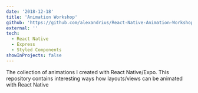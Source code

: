 ```yaml
---
date: '2018-12-18'
title: 'Animation Workshop'
github: 'https://github.com/alexandrius/React-Native-Animation-Workshop'
external: ''
tech:
  - React Native
  - Express
  - Styled Components
showInProjects: false
---
```


The collection of animations I created with React Native/Expo. This repository contains interesting ways how layouts/views can be animated with React Native